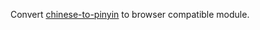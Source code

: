 Convert [chinese-to-pinyin](https://www.npmjs.com/package/chinese-to-pinyin) to browser compatible module.
